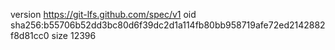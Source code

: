 version https://git-lfs.github.com/spec/v1
oid sha256:b55706b52dd3bc80d6f39dc2d1a114fb80bb958719afe72ed2142882f8d81cc0
size 12396
